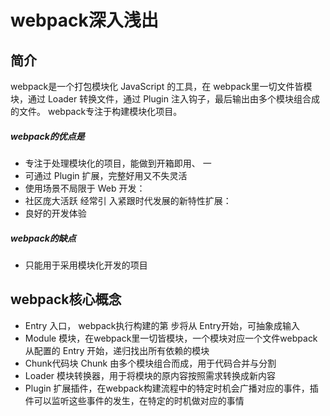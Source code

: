 # webpack深入浅出

## 简介
webpack是一个打包模块化 JavaScript 的工具，在 webpack里一切文件皆模块，通过 Loader 转换文件，通过 Plugin 注入钩子，最后输出由多个模块组合成的文件。 webpack专注于构建模块化项目。
##### webpack的优点是
+ 专注于处理模块化的项目，能做到开箱即用、 一
+ 可通过 Plugin 扩展，完整好用又不失灵活
+ 使用场景不局限于 Web 开发：
+ 社区庞大活跃 经常引 入紧跟时代发展的新特性扩展：
+  良好的开发体验
##### webpack的缺点
+ 只能用于采用模块化开发的项目
## webpack核心概念
+ Entry 入口， webpack执行构建的第 步将从 Entry开始，可抽象成输入
+ Module 模块，在webpack里一切皆模块，一个模块对应一个文件webpack从配置的 Entry 开始，递归找出所有依赖的模块
+ Chunk代码块 Chunk 由多个模块组合而成，用于代码合并与分割
+ Loader 模块转换器，用于将模块的原内容按照需求转换成新内容
+ Plugin 扩展插件，在webpack构建流程中的特定时机会广播对应的事件，插件可以监听这些事件的发生，在特定的时机做对应的事情
